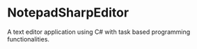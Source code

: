 # NotepadSharpEditor
A text editor application using C# with task based programming functionalities.
